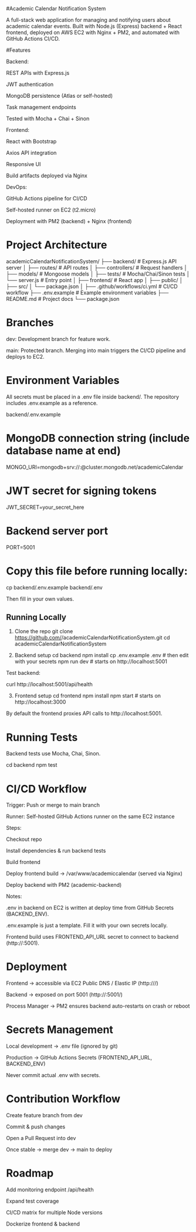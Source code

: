 #Academic Calendar Notification System

  A full-stack web application for managing and notifying users about academic calendar events.
  Built with Node.js (Express) backend + React frontend, deployed on AWS EC2 with Nginx + PM2, and automated with GitHub Actions CI/CD.

#Features

  Backend:

  REST APIs with Express.js

  JWT authentication

  MongoDB persistence (Atlas or self-hosted)

  Task management endpoints

  Tested with Mocha + Chai + Sinon

  Frontend:

  React with Bootstrap

  Axios API integration

  Responsive UI

  Build artifacts deployed via Nginx

  DevOps:

  GitHub Actions pipeline for CI/CD

  Self-hosted runner on EC2 (t2.micro)

  Deployment with PM2 (backend) + Nginx (frontend)

# Project Architecture
  academicCalendarNotificationSystem/
  ├── backend/              # Express.js API server
  │   ├── routes/           # API routes
  │   ├── controllers/      # Request handlers
  │   ├── models/           # Mongoose models
  │   ├── tests/            # Mocha/Chai/Sinon tests
  │   └── server.js         # Entry point
  │
  ├── frontend/             # React app
  │   ├── public/
  │   ├── src/
  │   └── package.json
  │
  ├── .github/workflows/ci.yml   # CI/CD workflow
  ├── .env.example          # Example environment variables
  ├── README.md             # Project docs
  └── package.json


# Branches

  dev: Development branch for feature work.

  main: Protected branch. Merging into main triggers the CI/CD pipeline and deploys to EC2.

# Environment Variables

  All secrets must be placed in a .env file inside backend/.
  The repository includes .env.example as a reference.

  backend/.env.example
# MongoDB connection string (include database name at end)
  MONGO_URI=mongodb+srv://<user>:<password>@cluster.mongodb.net/academicCalendar

# JWT secret for signing tokens
  JWT_SECRET=your_secret_here

# Backend server port
  PORT=5001


# Copy this file before running locally:

  cp backend/.env.example backend/.env


  Then fill in your own values.

## Running Locally
  1. Clone the repo
  git clone https://github.com/<your-username>/academicCalendarNotificationSystem.git
  cd academicCalendarNotificationSystem

  2. Backend setup
  cd backend
  npm install
  cp .env.example .env   # then edit with your secrets
  npm run dev            # starts on http://localhost:5001


  Test backend:

  curl http://localhost:5001/api/health

  3. Frontend setup
  cd frontend
  npm install
  npm start              # starts on http://localhost:3000


  By default the frontend proxies API calls to http://localhost:5001.

# Running Tests

  Backend tests use Mocha, Chai, Sinon.

  cd backend
  npm test

# CI/CD Workflow

  Trigger: Push or merge to main branch

  Runner: Self-hosted GitHub Actions runner on the same EC2 instance

  Steps:

  Checkout repo

  Install dependencies & run backend tests

  Build frontend

  Deploy frontend build → /var/www/academiccalendar (served via Nginx)

  Deploy backend with PM2 (academic-backend)

  Notes:

  .env in backend on EC2 is written at deploy time from GitHub Secrets (BACKEND_ENV).

  .env.example is just a template. Fill it with your own secrets locally.

  Frontend build uses FRONTEND_API_URL secret to connect to backend (http://<EC2-Public-DNS>:5001).

# Deployment

  Frontend → accessible via EC2 Public DNS / Elastic IP (http://<ec2-dns>/)

  Backend → exposed on port 5001 (http://<ec2-dns>:5001/)

  Process Manager → PM2 ensures backend auto-restarts on crash or reboot

# Secrets Management

  Local development → .env file (ignored by git)

  Production → GitHub Actions Secrets (FRONTEND_API_URL, BACKEND_ENV)

  Never commit actual .env with secrets.

# Contribution Workflow

  Create feature branch from dev

  Commit & push changes

  Open a Pull Request into dev

  Once stable → merge dev → main to deploy

# Roadmap

  Add monitoring endpoint /api/health

  Expand test coverage

  CI/CD matrix for multiple Node versions

  Dockerize frontend & backend
